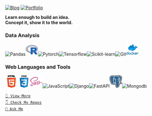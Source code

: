 [![Blog](https://img.shields.io/badge/%F0%9F%9A%80Blog-noopy.dev-blueviolet?style=for-the-badge&link=https://velog.io/@snoop2head)](https://snoop2head.gitbook.io/blog/)
[![Portfolio](https://img.shields.io/badge/%F0%9F%93%84Portfolio-UP-3E53F0?style=for-the-badge&link=https://github.com/snoop2head/portfolio/blob/master/README.md)](https://github.com/snoop2head/portfolio/blob/master/README.md)

**Learn enough to build an idea.**<br>**Concept it, show it to the world.**

### Data Analysis
<div>
<img src="https://avatars1.githubusercontent.com/u/21206976?s=200&v=4" alt="Pandas" width="40px" /><img src="https://raw.githubusercontent.com/github/explore/80688e429a7d4ef2fca1e82350fe8e3517d3494d/topics/r/r.png" alt="R" width="40px"><img src="https://avatars0.githubusercontent.com/u/21003710?s=200&v=4" alt="Pytorch" width="40px" /><img src="https://avatars0.githubusercontent.com/u/15658638?s=200&v=4" alt="Tensorflow" width="40px" /><img src="https://avatars2.githubusercontent.com/u/365630?s=200&v=4" alt="Scikit-learn" width="40px" /><img src="https://user-images.githubusercontent.com/32125218/89159419-6c847c80-d5aa-11ea-8421-2301fbc9c917.png" alt="Git" width="40px" /><img src="https://raw.githubusercontent.com/github/explore/80688e429a7d4ef2fca1e82350fe8e3517d3494d/topics/docker/docker.png" alt="Docker" width="40px" />
</div>


### Web Languages and Tools
<div>
<img src="https://raw.githubusercontent.com/github/explore/80688e429a7d4ef2fca1e82350fe8e3517d3494d/topics/html/html.png" alt="HTML5" width="40px" /><img src="https://raw.githubusercontent.com/github/explore/80688e429a7d4ef2fca1e82350fe8e3517d3494d/topics/css/css.png" alt="CSS3" width="40px" /><img src="https://raw.githubusercontent.com/github/explore/80688e429a7d4ef2fca1e82350fe8e3517d3494d/topics/sass/sass.png" alt="Sass" width="40px" /><img src="https://user-images.githubusercontent.com/32125218/89158557-48746b80-d5a9-11ea-80c6-1dc85b29e53e.png" alt="JavaScript" width="40px" /><img src="https://avatars3.githubusercontent.com/u/27804?s=200&v=4" alt="Django" width="40px" /><img src="https://camo.githubusercontent.com/86dafd728b94c0e3c8f19a7295e87df678ed6751/68747470733a2f2f666173746170692e7469616e676f6c6f2e636f6d2f696d672f6c6f676f2d6d617267696e2f6c6f676f2d7465616c2e706e67" alt="FastAPI" height="40px" /><img src="https://raw.githubusercontent.com/github/explore/80688e429a7d4ef2fca1e82350fe8e3517d3494d/topics/postgresql/postgresql.png" alt="PostgreSQL" width="40px" /><img src="https://avatars1.githubusercontent.com/u/45120?s=200&v=4" alt="Mongodb" width="40px" />
</div>

[` 👆 View More `](https://github.com/snoop2head/portfolio/blob/master/README.md) <br>
[` 👇 Check My Repos `](https://github.com/snoop2head?tab=repositories) <br>[` 👋 Ask Me `](mailto:young_ahn@yonsei.ac.kr)

<!--- Logo Source: https://simpleicons.org/ -->
<!--- Badge Syntax: https://shields.io/ -->
<!-- Reference: https://github.com/cjaewon and https://github.com/codeSTACKr/codeSTACKr -->

